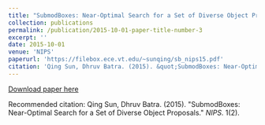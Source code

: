 ```yaml
---
title: "SubmodBoxes: Near-Optimal Search for a Set of Diverse Object Proposals"
collection: publications
permalink: /publication/2015-10-01-paper-title-number-3
excerpt: ''
date: 2015-10-01
venue: 'NIPS'
paperurl: 'https://filebox.ece.vt.edu/~sunqing/sb_nips15.pdf'
citation: 'Qing Sun, Dhruv Batra. (2015). &quot;SubmodBoxes: Near-Optimal Search for a Set of Diverse Object Proposals.&quot; <i>NIPS</i>. 1(2).'
---
```


[Download paper here](https://filebox.ece.vt.edu/~sunqing/sb_nips15.pdf)

Recommended citation: Qing Sun, Dhruv Batra. (2015). "SubmodBoxes: Near-Optimal Search for a Set of Diverse Object Proposals." <i>NIPS</i>. 1(2).
